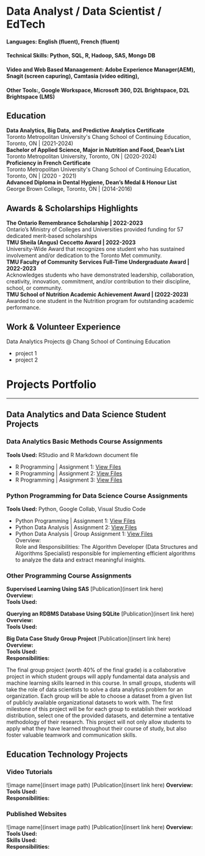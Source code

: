 # Data Analyst / Data Scientist / EdTech

#### Languages: English (fluent), French (fluent) 
#### Technical Skills: Python, SQL, R, Hadoop, SAS, Mongo DB  
#### Video and Web Based Manaagement: Adobe Experience Manager(AEM), Snagit (screen capuring), Camtasia (video editing),  
#### Other Tools:, Google Workspace, Microsoft 360, D2L Brightspace, D2L Brightspace (LMS)

## Education
 **Data Analytics, Big Data, and Predictive Analytics Certificate** <br />
Toronto Metropolitan University's Chang School of Continuing Education, Toronto, ON | (2021-2024) <br />
**Bachelor of Applied Science, Major in Nutrition and Food, Dean’s List** <br />
Toronto Metropolitan University, Toronto, ON | (2020-2024) <br />
**Proficiency in French Certificate** <br />
Toronto Metropolitan University's Chang School of Continuing Education, Toronto, ON | (2020 - 2021) <br />
**Advanced Diploma in Dental Hygiene, Dean’s Medal &  Honour List** <br />
George Brown College, Toronto, ON | (2014-2016)

## Awards & Scholarships Highlights
**The Ontario Remembrance Scholarship	| 2022-2023** <br />
Ontario’s Ministry of Colleges and Universities provided funding for 57 dedicated merit-based scholarships <br />
**TMU Sheila (Angus) Ceccetto Award |	2022-2023** <br />
University-Wide Award that recognizes one student who has sustained involvement and/or dedication to the Toronto Met community. <br />
**TMU Faculty of Community Services Full-Time Undergraduate Award |	2022-2023** <br />
Acknowledges students who have demonstrated leadership, collaboration, creativity, innovation, commitment, and/or contribution to their discipline, school, or community. <br />
**TMU School of Nutrition Academic Achievement Award |	(2022-2023)** <br />
Awarded to one student in the Nutrition program for outstanding academic performance.

## Work & Volunteer Experience
Data Analytics Projects @ Chang School of Continuing Education
- project 1
- project 2

# Projects Portfolio
---
## Data Analytics and Data Science Student Projects

### Data Analytics Basic Methods Course Assignments
**Tools Used:** RStudio and R Markdown document file <br />
- R Programming | Assignment 1: [View Files](https://github.com/stephbois/stephbois.github.io/tree/main/assets/projects/r_programming/assignment_1) <br />
- R Programming | Assignment 2: [View Files](https://github.com/stephbois/stephbois.github.io/tree/main/assets/projects/r_programming/assignment_2) <br />
- R Programming | Assignment 3: [View Files](https://github.com/stephbois/stephbois.github.io/tree/main/assets/projects/r_programming/assignment_3) <br />

### Python Programming for Data Science Course Assignments 
**Tools Used:** Python, Google Collab, Visual Studio Code <br />
- Python Programming | Assignment 1: [View Files](https://github.com/stephbois/stephbois.github.io/tree/main/assets/projects/python/assignment_1) <br />
- Python Data Analysis | Assignment 2: [View Files](https://github.com/stephbois/stephbois.github.io/tree/main/assets/projects/python/assignment_2) <br />
- Python Data Analysis | Group Assignment 1: [View Files](https://github.com/stephbois/stephbois.github.io/tree/main/assets/projects/python/group_assignment_1) <br />
Overview: <br />
Role and Responsibilities: The Algorithm Developer (Data Structures and Algorithms Specialist) responsible for implementing efficient algorithms to analyze the data and extract meaningful insights. 

### Other Programming Course Assignments 
**Supervised Learning Using SAS** [Publication](insert link here) <br />
**Overview:** <br />
**Tools Used:** <br />

**Querying an RDBMS Database Using SQLite** [Publication](insert link here)  <br />
**Overview:** <br />
**Tools Used:** <br />

**Big Data Case Study Group Project** [Publication](insert link here) <br />
**Overview:** <br />
**Tools Used:** <br />
**Responsibilities:** <br />

The final group project (worth 40% of the final grade) is a collaborative project in which
student groups will apply fundamental data analysis and machine learning skills learned in
this course. In small groups, students will take the role of data scientists to solve a data
analytics problem for an organization. Each group will be able to choose a dataset from a
given list of publicly available organizational datasets to work with.
The first milestone of this project will be for each group to establish their workload
distribution, select one of the provided datasets, and determine a tentative methodology of
their research.
This project will not only allow students to apply what they have learned throughout their
course of study, but also foster valuable teamwork and communication skills.


## Education Technology Projects

### Video Tutorials
![image name](insert image path)
[Publication](insert link here)
**Overview:** <br />
**Tools Used:** <br />
**Responsibilities:** <br />

### Published Websites
![image name](insert image path)
[Publication](insert link here)
**Overview:** <br />
**Tools Used:** <br />
**Skills Used:** <br />
**Responsibilities:** <br />

